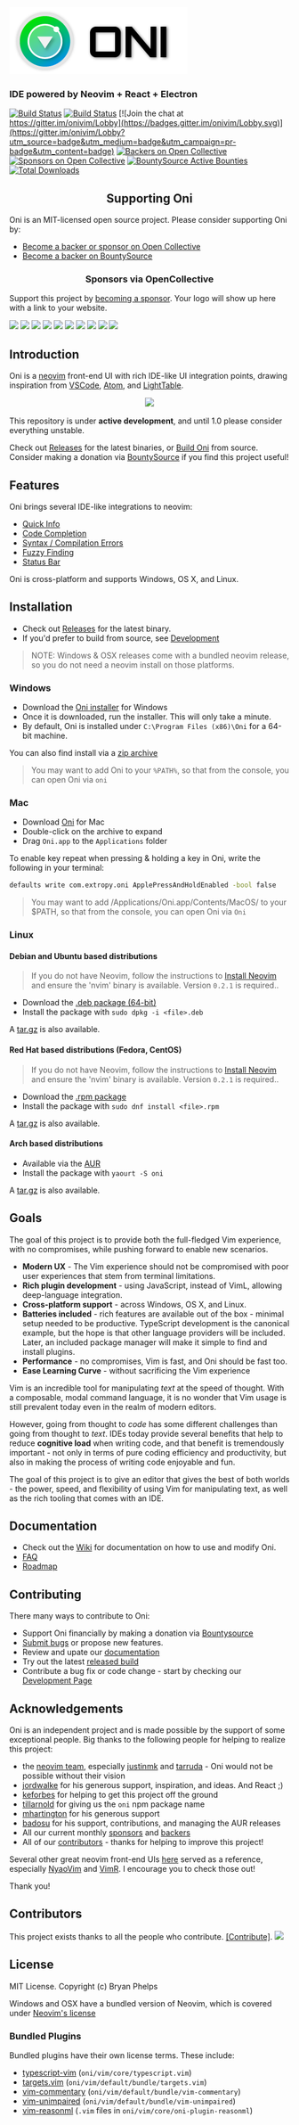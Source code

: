![alt text](./assets/oni-header.png)

### IDE powered by Neovim + React + Electron

[![Build Status](https://travis-ci.org/onivim/oni.svg?branch=master)](https://travis-ci.org/onivim/oni) [![Build Status](https://ci.appveyor.com/api/projects/status/gum9hty9hm65o7ae/branch/master?svg=true)](https://ci.appveyor.com/project/onivim/oni/branch/master)
[![Join the chat at https://gitter.im/onivim/Lobby](https://badges.gitter.im/onivim/Lobby.svg)](https://gitter.im/onivim/Lobby?utm_source=badge&utm_medium=badge&utm_campaign=pr-badge&utm_content=badge) [![Backers on Open Collective](https://opencollective.com/oni/backers/badge.svg)](https://opencollective.com/oni#backer) [![Sponsors on Open Collective](https://opencollective.com/oni/sponsors/badge.svg)](https://opencollective.com/oni#sponsor) [![BountySource Active Bounties](https://api.bountysource.com/badge/tracker?tracker_id=48462304)](https://www.bountysource.com/teams/oni)
[![Total Downloads](https://img.shields.io/github/downloads/onivim/oni/total.svg)](https://github.com/onivim/oni/releases)

<h2 align="center">Supporting Oni</h2>

Oni is an MIT-licensed open source project. Please consider supporting Oni by:
- [Become a backer or sponsor on Open Collective](https://opencollective.com/oni)
- [Become a backer on BountySource](https://www.bountysource.com/teams/oni)


<h3 align="center">Sponsors via OpenCollective</h3>

Support this project by [becoming a sponsor](https://opencollective.com/oni#sponsor). Your logo will show up here with a link to your website.

<a href="https://opencollective.com/oni/sponsor/0/website" target="_blank"><img src="https://opencollective.com/oni/sponsor/0/avatar.svg"></a>
<a href="https://opencollective.com/oni/sponsor/1/website" target="_blank"><img src="https://opencollective.com/oni/sponsor/1/avatar.svg"></a>
<a href="https://opencollective.com/oni/sponsor/2/website" target="_blank"><img src="https://opencollective.com/oni/sponsor/2/avatar.svg"></a>
<a href="https://opencollective.com/oni/sponsor/3/website" target="_blank"><img src="https://opencollective.com/oni/sponsor/3/avatar.svg"></a>
<a href="https://opencollective.com/oni/sponsor/4/website" target="_blank"><img src="https://opencollective.com/oni/sponsor/4/avatar.svg"></a>
<a href="https://opencollective.com/oni/sponsor/5/website" target="_blank"><img src="https://opencollective.com/oni/sponsor/5/avatar.svg"></a>
<a href="https://opencollective.com/oni/sponsor/6/website" target="_blank"><img src="https://opencollective.com/oni/sponsor/6/avatar.svg"></a>
<a href="https://opencollective.com/oni/sponsor/7/website" target="_blank"><img src="https://opencollective.com/oni/sponsor/7/avatar.svg"></a>
<a href="https://opencollective.com/oni/sponsor/8/website" target="_blank"><img src="https://opencollective.com/oni/sponsor/8/avatar.svg"></a>
<a href="https://opencollective.com/oni/sponsor/9/website" target="_blank"><img src="https://opencollective.com/oni/sponsor/9/avatar.svg"></a>

## Introduction

Oni is a [neovim](https://github.com/neovim/neovim) front-end UI with rich IDE-like UI integration points, drawing inspiration from [VSCode](https://github.com/Microsoft/vscode), [Atom](https://atom.io/), and [LightTable](http://lighttable.com/).

<p align="center">
    <img src="https://s3-us-west-2.amazonaws.com/oni-media/screenshot-darwin.png"/>
</p>

This repository is under __active development__, and until 1.0 please consider everything unstable.

Check out [Releases](https://github.com/onivim/oni/releases) for the latest binaries, or [Build Oni](#build) from source. Consider making a donation via [BountySource](https://salt.bountysource.com/teams/oni) if you find this project useful!

## Features

Oni brings several IDE-like integrations to neovim:

- [Quick Info](https://github.com/onivim/oni/wiki/Features#quick-info)
- [Code Completion](https://github.com/onivim/oni/wiki/Features#code-completion)
- [Syntax / Compilation Errors](https://github.com/onivim/oni/wiki/Features#syntax--compilation-errors)
- [Fuzzy Finding](https://github.com/onivim/oni/wiki/Features#fuzzy-finder)
- [Status Bar](https://github.com/onivim/oni/wiki/Features#status-bar)

Oni is cross-platform and supports Windows, OS X, and Linux.

## Installation

 - Check out [Releases](https://github.com/onivim/oni/releases) for the latest binary.
 - If you'd prefer to build from source, see [Development](https://github.com/onivim/oni/wiki/Development)

> NOTE: Windows & OSX releases come with a bundled neovim release, so you do not need a neovim install on those platforms.

### Windows

- Download the [Oni installer](https://github.com/onivim/oni/releases/download/v0.2.18/Oni-0.2.18-ia32-win.exe) for Windows
- Once it is downloaded, run the installer. This will only take a minute.
- By default, Oni is installed under `C:\Program Files (x86)\Oni` for a 64-bit machine.

You can also find install via a [zip archive](https://github.com/onivim/oni/releases/download/v0.2.18/Oni-0.2.18-ia32-win.zip)

> You may want to add Oni to your `%PATH%`, so that from the console, you can open Oni via `oni`

### Mac

- Download [Oni](https://github.com/onivim/oni/releases/download/v0.2.18/Oni-0.2.18-osx.dmg) for Mac
- Double-click on the archive to expand
- Drag `Oni.app` to the `Applications` folder

To enable key repeat when pressing & holding a key in Oni, write the following in your terminal:

```sh
defaults write com.extropy.oni ApplePressAndHoldEnabled -bool false
```

> You may want to add /Applications/Oni.app/Contents/MacOS/ to your $PATH, so that from the console, you can open Oni via `Oni`

### Linux

#### Debian and Ubuntu based distributions

> If you do not have Neovim, follow the instructions to [Install Neovim](https://github.com/neovim/neovim/wiki/Installing-Neovim) and ensure the 'nvim' binary is available. Version `0.2.1` is required..

- Download the [.deb package (64-bit)](https://github.com/onivim/oni/releases/download/v0.2.18/Oni-0.2.18-amd64-linux.deb)
- Install the package with `sudo dpkg -i <file>.deb`

A [tar.gz](https://github.com/onivim/oni/releases/download/v0.2.18/Oni-0.2.18-linux.tar.gz) is also available.

#### Red Hat based distributions (Fedora, CentOS)

> If you do not have Neovim, follow the instructions to [Install Neovim](https://github.com/neovim/neovim/wiki/Installing-Neovim) and ensure the 'nvim' binary is available. Version `0.2.1` is required..

- Download the [.rpm package](https://github.com/onivim/oni/releases/download/v0.2.18/Oni-0.2.18-x86_64-linux.rpm)
- Install the package with `sudo dnf install <file>.rpm`

A [tar.gz](https://github.com/onivim/oni/releases/download/v0.2.18/Oni-0.2.18-linux.tar.gz) is also available.

#### Arch based distributions

- Available via the [AUR](https://aur.archlinux.org/packages/oni/)
- Install the package with `yaourt -S oni`

A [tar.gz](https://github.com/onivim/oni/releases/download/v0.2.18/Oni-0.2.18-linux.tar.gz) is also available.

## Goals

The goal of this project is to provide both the full-fledged Vim experience, with no compromises, while pushing forward to enable new scenarios.

- __Modern UX__ - The Vim experience should not be compromised with poor user experiences that stem from terminal limitations.
- __Rich plugin development__ - using JavaScript, instead of VimL, allowing deep-language integration.
- __Cross-platform support__ - across Windows, OS X, and Linux.
- __Batteries included__ - rich features are available out of the box - minimal setup needed to be productive. TypeScript development is the canonical example, but the hope is that other language providers will be included. Later, an included package manager will make it simple to find and install plugins.
- __Performance__ - no compromises, Vim is fast, and Oni should be fast too.
- __Ease Learning Curve__ - without sacrificing the Vim experience

Vim is an incredible tool for manipulating *text* at the speed of thought. With a composable, modal command language, it is no wonder that Vim usage is still prevalent today even in the realm of modern editors.

However, going from thought to *code* has some different challenges than going from thought to *text*. IDEs today provide several benefits that help to reduce __cognitive load__ when writing code, and that benefit is tremendously important - not only in terms of pure coding efficiency and productivity, but also in making the process of writing code enjoyable and fun.

The goal of this project is to give an editor that gives the best of both worlds - the power, speed, and flexibility of using Vim for manipulating text, as well as the rich tooling that comes with an IDE.

## Documentation

- Check out the [Wiki](https://github.com/onivim/oni/wiki) for documentation on how to use and modify Oni.
- [FAQ](https://github.com/onivim/oni/wiki)
- [Roadmap](https://github.com/onivim/oni/wiki/Roadmap)

## Contributing

There many ways to contribute to Oni:

- Support Oni financially by making a donation via [Bountysource](https://salt.bountysource.com/teams/oni)
- [Submit bugs](https://github.com/onivim/oni/issues) or propose new features.
- Review and upate our [documentation](https://github.com/onivim/oni/wiki)
- Try out the latest [released build](https://github.com/onivim/oni/releases)
- Contribute a bug fix or code change - start by checking our [Development Page](https://github.com/onivim/oni/wiki/Development)

## Acknowledgements

Oni is an independent project and is made possible by the support of some exceptional people. Big thanks to the following people for helping to realize this project:

- the [neovim team](https://neovim.io/), especially [justinmk](https://github.com/justinmk) and [tarruda](https://github.com/tarruda) - Oni would not be possible without their vision
- [jordwalke](https://github.com/jordwalke) for his generous support, inspiration, and ideas. And React ;)
- [keforbes](https://github.com/keforbes) for helping to get this project off the ground
- [tillarnold](https://github.com/tillarnold) for giving us the `oni` npm package name
- [mhartington](https://github.com/mhartington) for his generous support
- [badosu](https://github.com/badosu) for his support, contributions, and managing the AUR releases
- All our current monthly [sponsors](https://salt.bountysource.com/teams/oni/supporters) and [backers](BACKERS.md)
- All of our [contributors](https://github.com/onivim/oni/graphs/contributors) - thanks for helping to improve this project!

Several other great neovim front-end UIs [here](https://github.com/neovim/neovim/wiki/Related-projects) served as a reference, especially [NyaoVim](https://github.com/rhysd/NyaoVim) and [VimR](https://github.com/qvacua/vimr). I encourage you to check those out!

Thank you!

## Contributors

This project exists thanks to all the people who contribute. [[Contribute]](CONTRIBUTING.md).
<a href="graphs/contributors"><img src="https://opencollective.com/oni/contributors.svg?width=890" /></a>

## License

MIT License. Copyright (c) Bryan Phelps

Windows and OSX have a bundled version of Neovim, which is covered under [Neovim's license](https://github.com/neovim/neovim/blob/master/LICENSE)

### Bundled Plugins

Bundled plugins have their own license terms. These include:
- [typescript-vim](https://github.com/leafgarland/typescript-vim) (`oni/vim/core/typescript.vim`)
- [targets.vim](https://github.com/wellle/targets.vim) (`oni/vim/default/bundle/targets.vim`)
- [vim-commentary](https://github.com/tpope/vim-commentary) (`oni/vim/default/bundle/vim-commentary`)
- [vim-unimpaired](https://github.com/tpope/vim-unimpaired) (`oni/vim/default/bundle/vim-unimpaired`)
- [vim-reasonml](https://github.com/reasonml-editor/vim-reason) (`.vim` files in `oni/vim/core/oni-plugin-reasonml`)

